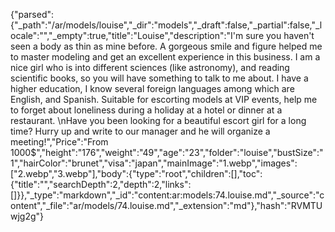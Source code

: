 {"parsed":{"_path":"/ar/models/louise","_dir":"models","_draft":false,"_partial":false,"_locale":"","_empty":true,"title":"Louise","description":"I'm sure you haven't seen a body as thin as mine before.  A gorgeous smile and figure helped me to master modeling and get an excellent experience in this business. I am a nice girl who is into different sciences (like astronomy), and reading scientific books, so you will have something to talk to me about. I have a higher education, I know several foreign languages among which are English, and Spanish. Suitable for escorting models at VIP events, help me to forget about loneliness during a holiday at a hotel or dinner at a restaurant. \nHave you been looking for a beautiful escort girl for a long time?  Hurry up and write to our manager and he will organize a meeting!","Price":"From 1000$","height":"176","weight":"49","age":"23","folder":"louise","bustSize":"1","hairColor":"brunet","visa":"japan","mainImage":"1.webp","images":["2.webp","3.webp"],"body":{"type":"root","children":[],"toc":{"title":"","searchDepth":2,"depth":2,"links":[]}},"_type":"markdown","_id":"content:ar:models:74.louise.md","_source":"content","_file":"ar/models/74.louise.md","_extension":"md"},"hash":"RVMTUwjg2g"}